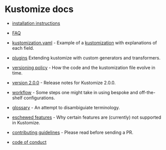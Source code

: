 # Kustomize docs

 * [installation instructions](INSTALL.md)

 * [FAQ](FAQ.md)

 * [kustomization.yaml](kustomization.yaml) - Example of a
   [kustomization](glossary.md#kustomization)
   with explanations of each field.

 * [plugins](plugins.md) Extending kustomize with custom generators and transformers.
 
 * [versioning policy](versioningPolicy.md) - How the code and the kustomization
   file evolve in time.

 * [version 2.0.0](version2.0.0.md) - Release notes for Kustomize 2.0.0.

 * [workflow](workflows.md) - Some steps one might take in using
   bespoke and off-the-shelf configurations.

 * [glossary](glossary.md) - An attempt to disambiguiate terminology.

 * [eschewed features](eschewedFeatures.md) - Why certain features are (currently)
   not supported in Kustomize.

 * [contributing guidelines](../CONTRIBUTING.md) - Please read before sending a PR.

 * [code of conduct](../code-of-conduct.md)
